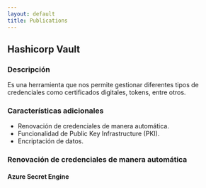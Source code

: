 ```yaml
---
layout: default
title: Publications
---
```


## Hashicorp Vault

### Descripción
Es una herramienta que nos permite gestionar diferentes tipos de credenciales como certificados digitales, tokens, entre otros.

### Características adicionales
- Renovación de credenciales de manera automática.
- Funcionalidad de Public Key Infrastructure (PKI).
- Encriptación de datos.

### Renovación de credenciales de manera automática
#### Azure Secret Engine
